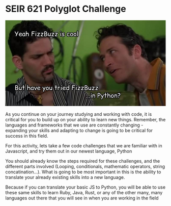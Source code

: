 # SEIR 621 Polyglot Challenge


![JonStewart](./JS1.jpg)


As you continue on your journey studying and working with code, it is critical for you to build up on your ability to learn new things. Remember, the languages and frameworks that we use are constantly changing - expanding your skills and adapting to change is going to be critical for success in this field.

For this activity, lets take a few code challenges that we are familiar with in Javascript, and try them out in our newest language, Python

You should already know the steps required for these challenges, and the different parts involved (Looping, conditionals, mathematic operators, string concatination...). What is going to be most important in this is the ability to translate your already existing skills into a new language. 

Because if you can translate your basic JS to Python, you will be able to use these same skills to learn Ruby, Java, Rust, or any of the other many, many languages out there that you will see in when you are working in the field
